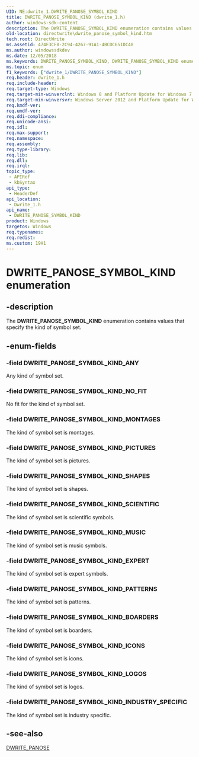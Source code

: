 ```yaml
---
UID: NE:dwrite_1.DWRITE_PANOSE_SYMBOL_KIND
title: DWRITE_PANOSE_SYMBOL_KIND (dwrite_1.h)
author: windows-sdk-content
description: The DWRITE_PANOSE_SYMBOL_KIND enumeration contains values that specify the kind of symbol set.
old-location: directwrite\dwrite_panose_symbol_kind.htm
tech.root: DirectWrite
ms.assetid: 474F3CF8-2C94-4267-91A1-4BCDC651DC48
ms.author: windowssdkdev
ms.date: 12/05/2018
ms.keywords: DWRITE_PANOSE_SYMBOL_KIND, DWRITE_PANOSE_SYMBOL_KIND enumeration [Direct Write], DWRITE_PANOSE_SYMBOL_KIND_ANY, DWRITE_PANOSE_SYMBOL_KIND_BOARDERS, DWRITE_PANOSE_SYMBOL_KIND_EXPERT, DWRITE_PANOSE_SYMBOL_KIND_ICONS, DWRITE_PANOSE_SYMBOL_KIND_INDUSTRY_SPECIFIC, DWRITE_PANOSE_SYMBOL_KIND_LOGOS, DWRITE_PANOSE_SYMBOL_KIND_MONTAGES, DWRITE_PANOSE_SYMBOL_KIND_MUSIC, DWRITE_PANOSE_SYMBOL_KIND_NO_FIT, DWRITE_PANOSE_SYMBOL_KIND_PATTERNS, DWRITE_PANOSE_SYMBOL_KIND_PICTURES, DWRITE_PANOSE_SYMBOL_KIND_SCIENTIFIC, DWRITE_PANOSE_SYMBOL_KIND_SHAPES, directwrite.dwrite_panose_symbol_kind, dwrite_1/DWRITE_PANOSE_SYMBOL_KIND, dwrite_1/DWRITE_PANOSE_SYMBOL_KIND_ANY, dwrite_1/DWRITE_PANOSE_SYMBOL_KIND_BOARDERS, dwrite_1/DWRITE_PANOSE_SYMBOL_KIND_EXPERT, dwrite_1/DWRITE_PANOSE_SYMBOL_KIND_ICONS, dwrite_1/DWRITE_PANOSE_SYMBOL_KIND_INDUSTRY_SPECIFIC, dwrite_1/DWRITE_PANOSE_SYMBOL_KIND_LOGOS, dwrite_1/DWRITE_PANOSE_SYMBOL_KIND_MONTAGES, dwrite_1/DWRITE_PANOSE_SYMBOL_KIND_MUSIC, dwrite_1/DWRITE_PANOSE_SYMBOL_KIND_NO_FIT, dwrite_1/DWRITE_PANOSE_SYMBOL_KIND_PATTERNS, dwrite_1/DWRITE_PANOSE_SYMBOL_KIND_PICTURES, dwrite_1/DWRITE_PANOSE_SYMBOL_KIND_SCIENTIFIC, dwrite_1/DWRITE_PANOSE_SYMBOL_KIND_SHAPES
ms.topic: enum
f1_keywords: ["dwrite_1/DWRITE_PANOSE_SYMBOL_KIND"]
req.header: dwrite_1.h
req.include-header: 
req.target-type: Windows
req.target-min-winverclnt: Windows 8 and Platform Update for Windows 7 [desktop apps only]
req.target-min-winversvr: Windows Server 2012 and Platform Update for Windows Server 2008 R2 [desktop apps only]
req.kmdf-ver: 
req.umdf-ver: 
req.ddi-compliance: 
req.unicode-ansi: 
req.idl: 
req.max-support: 
req.namespace: 
req.assembly: 
req.type-library: 
req.lib: 
req.dll: 
req.irql: 
topic_type:
 - APIRef
 - kbSyntax
api_type:
 - HeaderDef
api_location:
 - Dwrite_1.h
api_name:
 - DWRITE_PANOSE_SYMBOL_KIND
product: Windows
targetos: Windows
req.typenames: 
req.redist: 
ms.custom: 19H1
---
```


# DWRITE_PANOSE_SYMBOL_KIND enumeration


## -description


The <b>DWRITE_PANOSE_SYMBOL_KIND</b> enumeration contains values that specify the kind of symbol set.


## -enum-fields




### -field DWRITE_PANOSE_SYMBOL_KIND_ANY

Any kind of symbol set.


### -field DWRITE_PANOSE_SYMBOL_KIND_NO_FIT

No fit for the kind of symbol set.


### -field DWRITE_PANOSE_SYMBOL_KIND_MONTAGES

The kind of symbol set is montages.


### -field DWRITE_PANOSE_SYMBOL_KIND_PICTURES

The kind of symbol set is pictures.


### -field DWRITE_PANOSE_SYMBOL_KIND_SHAPES

The kind of symbol set is shapes.


### -field DWRITE_PANOSE_SYMBOL_KIND_SCIENTIFIC

The kind of symbol set is scientific symbols.


### -field DWRITE_PANOSE_SYMBOL_KIND_MUSIC

The kind of symbol set is music symbols.


### -field DWRITE_PANOSE_SYMBOL_KIND_EXPERT

The kind of symbol set is expert symbols.


### -field DWRITE_PANOSE_SYMBOL_KIND_PATTERNS

The kind of symbol set is patterns.


### -field DWRITE_PANOSE_SYMBOL_KIND_BOARDERS

The kind of symbol set is boarders.


### -field DWRITE_PANOSE_SYMBOL_KIND_ICONS

The kind of symbol set is icons.


### -field DWRITE_PANOSE_SYMBOL_KIND_LOGOS

The kind of symbol set is logos.


### -field DWRITE_PANOSE_SYMBOL_KIND_INDUSTRY_SPECIFIC

The kind of symbol set is industry specific.


## -see-also




<a href="https://docs.microsoft.com/windows/desktop/api/dwrite_1/ns-dwrite_1-dwrite_panose">DWRITE_PANOSE</a>
 

 

